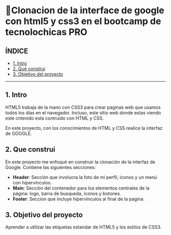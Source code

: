 # 🌈Clonacion de la interface de google con html5 y css3 en el bootcamp de tecnolochicas PRO

## ÍNDICE 

* [1. Intro](https://github.com/YatzirySilcort/CloneGoogle/tree/main#1-intro)
* [2. Qué construi](https://github.com/YatzirySilcort/CloneGoogle/tree/main#2-que-construi)
* [3. Objetivo del proyecto](#)

****
## 1. Intro
HTML5 trabaja de la mano con CSS3 para crear paginas web que usamos todos los días en el navegador. Incluso, este sitio web donde estas viendo este cntenido esta contruido con HTML y CSS.

En este proyecto, con los conocimientos de HTML y CSS realice la interfaz de GOOGLE.

## 2. Que construi
En este proyecto me enfoqué en construir la clonación de la interfaz de Google.
Contiene las siguientes secciones:

* **Header**: Sección que involucra la foto de mi perfil, iconos y un menú con hipervínculos.
* **Main**: Sección del contenedor para los elementos centrales de la página: logo, barra de busqueda, iconos y botones.
* **Footer**: Seccion que incluye hipervínculos al final de la pagina.

## 3. Objetivo del proyecto
Aprender a utilizar las etiquetas estandar de HTML5 y los estilos de CSS3.
